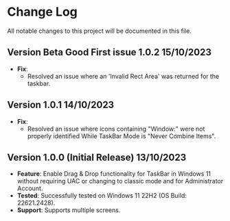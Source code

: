 # Change Log

All notable changes to this project will be documented in this file.

## Version Beta Good First issue 1.0.2 15/10/2023
- **Fix**: 
  - Resolved an issue where an 'Invalid Rect Area' was returned for the taskbar.
  

## Version 1.0.1 14/10/2023

- **Fix**: 
  - Resolved an issue where icons containing "Window:" were not properly identified While TaskBar Mode is "Never Combine Items".
  

## Version 1.0.0 (Initial Release) 13/10/2023

- **Feature**: Enable Drag & Drop functionality for TaskBar in Windows 11 without requiring UAC or changing to classic mode and for Administrator Account.
- **Tested**: Successfully tested on Windows 11 22H2 (OS Build: 22621.2428).
- **Support**: Supports multiple screens.